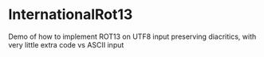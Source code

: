 # InternationalRot13
Demo of how to implement ROT13 on UTF8 input preserving diacritics, with very little extra code vs ASCII input
